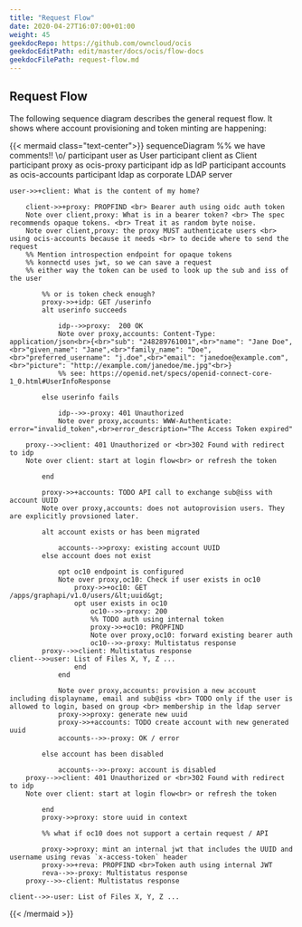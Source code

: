 ```yaml
---
title: "Request Flow"
date: 2020-04-27T16:07:00+01:00
weight: 45
geekdocRepo: https://github.com/owncloud/ocis
geekdocEditPath: edit/master/docs/ocis/flow-docs
geekdocFilePath: request-flow.md
---
```



## Request Flow

The following sequence diagram describes the general request flow. It shows where account provisioning and token minting are happening:

{{< mermaid class="text-center">}}
sequenceDiagram
    %% we have comments!! \o/
    participant user as User
    participant client as Client
    participant proxy as ocis-proxy
    participant idp as IdP
    participant accounts as ocis-accounts
    participant ldap as corporate LDAP server

    user->>+client: What is the content of my home?

        client->>+proxy: PROPFIND <br> Bearer auth using oidc auth token
        Note over client,proxy: What is in a bearer token? <br> The spec recommends opaque tokens. <br> Treat it as random byte noise.
        Note over client,proxy: the proxy MUST authenticate users <br> using ocis-accounts because it needs <br> to decide where to send the request
        %% Mention introspection endpoint for opaque tokens
        %% konnectd uses jwt, so we can save a request
        %% either way the token can be used to look up the sub and iss of the user

            %% or is token check enough?
            proxy->>+idp: GET /userinfo
            alt userinfo succeeds

                idp-->>proxy:  200 OK
                Note over proxy,accounts: Content-Type: application/json<br>{<br>"sub": "248289761001",<br>"name": "Jane Doe",<br>"given_name": "Jane",<br>"family_name": "Doe",<br>"preferred_username": "j.doe",<br>"email": "janedoe@example.com",<br>"picture": "http://example.com/janedoe/me.jpg"<br>}
                %% see: https://openid.net/specs/openid-connect-core-1_0.html#UserInfoResponse

            else userinfo fails

                idp-->>-proxy: 401 Unauthorized
                Note over proxy,accounts: WWW-Authenticate: error="invalid_token",<br>error_description="The Access Token expired"

        proxy-->>client: 401 Unauthorized or <br>302 Found with redirect to idp
        Note over client: start at login flow<br> or refresh the token

            end

            proxy->>+accounts: TODO API call to exchange sub@iss with account UUID
            Note over proxy,accounts: does not autoprovision users. They are explicitly provsioned later.

            alt account exists or has been migrated

                accounts-->>proxy: existing account UUID
            else account does not exist

                opt oc10 endpoint is configured
                Note over proxy,oc10: Check if user exists in oc10
                    proxy->>+oc10: GET /apps/graphapi/v1.0/users/&lt;uuid&gt;
                    opt user exists in oc10
                        oc10-->>-proxy: 200
                        %% TODO auth using internal token
                        proxy->>+oc10: PROPFIND
                        Note over proxy,oc10: forward existing bearer auth
                        oc10-->>-proxy: Multistatus response
            proxy-->>client: Multistatus response
    client-->>user: List of Files X, Y, Z ...
                    end
                end

                Note over proxy,accounts: provision a new account including displayname, email and sub@iss <br> TODO only if the user is allowed to login, based on group <br> membership in the ldap server
                proxy->>proxy: generate new uuid
                proxy->>+accounts: TODO create account with new generated uuid
                accounts-->>-proxy: OK / error

            else account has been disabled

                accounts-->>-proxy: account is disabled
        proxy-->>client: 401 Unauthorized or <br>302 Found with redirect to idp
        Note over client: start at login flow<br> or refresh the token

            end
            proxy->>proxy: store uuid in context

            %% what if oc10 does not support a certain request / API

            proxy->>proxy: mint an internal jwt that includes the UUID and username using revas `x-access-token` header
            proxy->>+reva: PROPFIND <br>Token auth using internal JWT
            reva-->>-proxy: Multistatus response
        proxy-->>-client: Multistatus response

    client-->>-user: List of Files X, Y, Z ...
{{< /mermaid >}}
